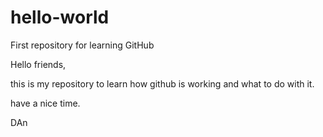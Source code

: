 # hello-world
First repository for learning GitHub

Hello friends,

this is my repository to learn how github is working and what to do with it.

have a nice time.

DAn
